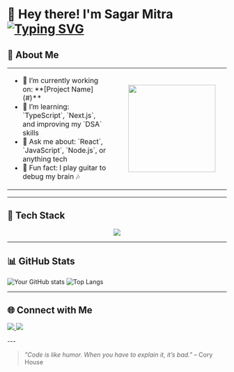 # 👋 Hey there! I'm Sagar Mitra [![Typing SVG](https://readme-typing-svg.demolab.com?font=Fira+Code&pause=1000&center=false&vCenter=true&width=435&lines=Frontend+Developer)](https://git.io/typing-svg)

## 🚀 About Me

<table  border="0">
  <tr>
    <td style="width: 50%; padding-right: 20px; ">
      <ul>
        <li>🔭 I’m currently working on: **[Project Name](#)**</li>
        <li>🌱 I’m learning: `TypeScript`, `Next.js`, and improving my `DSA` skills</li>
        <li>💬 Ask me about: `React`, `JavaScript`, `Node.js`, or anything tech</li>
        <li>🎸 Fun fact: I play guitar to debug my brain 🎶</li>
      </ul>
    </td>
    <td style="width: 50%; text-align: center;">
      <img src="https://media0.giphy.com/media/v1.Y2lkPTc5MGI3NjExOWg1M2cwMWQ2azViOWc1bXQ0b3FnN3g0ZjE2aDhraWdnZnc5ZHF0aiZlcD12MV9pbnRlcm5hbF9naWZfYnlfaWQmY3Q9Zw/jBOOXxSJfG8kqMxT11/giphy.gif" width="200" />
    </td>
  </tr>
</table>

---


## 🚀 Tech Stack


<p align="center">
  <img src="https://skillicons.dev/icons?i=c,cpp,html,css,js,react,tailwind,nodejs,expressjs,mongodb,git,github,vscode,postman" />
</p>


---

## 📊 GitHub Stats

![Your GitHub stats](https://github-readme-stats.vercel.app/api?username=sagar-mitra&show_icons=true&theme=radical)
![Top Langs](https://github-readme-stats.vercel.app/api/top-langs/?username=sagar-mitra&layout=compact&theme=radical)

---

## 🌐 Connect with Me

<p align="left">
    <a target="_blank" href="https://www.linkedin.com/in/sagar-mitra-6b54572a4/"  ><img src="https://skillicons.dev/icons?i=linkedin" /> </a>
    <a target="_blank" href="mailto:mitrasagar10@gmail.com"  ><img src="https://skillicons.dev/icons?i=gmail" /> </a>
</p>
---



> _"Code is like humor. When you have to explain it, it’s bad."_ – Cory House
